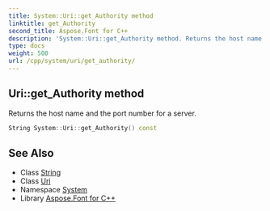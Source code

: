 ```yaml
---
title: System::Uri::get_Authority method
linktitle: get_Authority
second_title: Aspose.Font for C++
description: 'System::Uri::get_Authority method. Returns the host name and the port number for a server in C++.'
type: docs
weight: 500
url: /cpp/system/uri/get_authority/
---
```

## Uri::get_Authority method


Returns the host name and the port number for a server.

```cpp
String System::Uri::get_Authority() const
```

## See Also

* Class [String](../../string/)
* Class [Uri](../)
* Namespace [System](../../)
* Library [Aspose.Font for C++](../../../)
